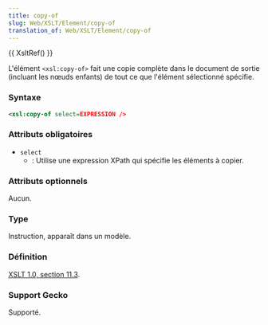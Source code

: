 ```yaml
---
title: copy-of
slug: Web/XSLT/Element/copy-of
translation_of: Web/XSLT/Element/copy-of
---
```


{{ XsltRef() }}

L'élément `<xsl:copy-of>` fait une copie complète dans le document de sortie (incluant les nœuds enfants) de tout ce que l'élément sélectionné spécifie.

### Syntaxe

```xml
<xsl:copy-of select=EXPRESSION />
```

### Attributs obligatoires

- `select`
  - : Utilise une expression XPath qui spécifie les éléments à copier.

### Attributs optionnels

Aucun.

### Type

Instruction, apparaît dans un modèle.

### Définition

[XSLT 1.0, section 11.3](http://www.w3.org/TR/xslt#copy-of).

### Support Gecko

Supporté.
